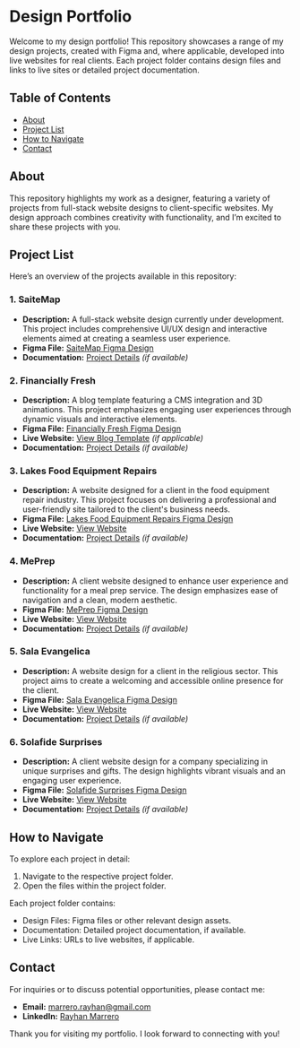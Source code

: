 # Design Portfolio

Welcome to my design portfolio! This repository showcases a range of my design projects, created with Figma and, where applicable, developed into live websites for real clients. Each project folder contains design files and links to live sites or detailed project documentation.

## Table of Contents

- [About](#about)
- [Project List](#project-list)
- [How to Navigate](#how-to-navigate)
- [Contact](#contact)

## About

This repository highlights my work as a designer, featuring a variety of projects from full-stack website designs to client-specific websites. My design approach combines creativity with functionality, and I’m excited to share these projects with you.

## Project List

Here’s an overview of the projects available in this repository:

### 1. SaiteMap

- **Description:** A full-stack website design currently under development. This project includes comprehensive UI/UX design and interactive elements aimed at creating a seamless user experience.
- **Figma File:** [SaiteMap Figma Design](path/to/figma/file)
- **Documentation:** [Project Details](path/to/documentation) *(if available)*

### 2. Financially Fresh

- **Description:** A blog template featuring a CMS integration and 3D animations. This project emphasizes engaging user experiences through dynamic visuals and interactive elements.
- **Figma File:** [Financially Fresh Figma Design](path/to/figma/file)
- **Live Website:** [View Blog Template](path/to/live/website) *(if applicable)*
- **Documentation:** [Project Details](path/to/documentation) *(if available)*

### 3. Lakes Food Equipment Repairs

- **Description:** A website designed for a client in the food equipment repair industry. This project focuses on delivering a professional and user-friendly site tailored to the client's business needs.
- **Figma File:** [Lakes Food Equipment Repairs Figma Design](path/to/figma/file)
- **Live Website:** [View Website](path/to/live/website)
- **Documentation:** [Project Details](path/to/documentation) *(if available)*

### 4. MePrep

- **Description:** A client website designed to enhance user experience and functionality for a meal prep service. The design emphasizes ease of navigation and a clean, modern aesthetic.
- **Figma File:** [MePrep Figma Design](path/to/figma/file)
- **Live Website:** [View Website](path/to/live/website)
- **Documentation:** [Project Details](path/to/documentation) *(if available)*

### 5. Sala Evangelica

- **Description:** A website design for a client in the religious sector. This project aims to create a welcoming and accessible online presence for the client.
- **Figma File:** [Sala Evangelica Figma Design](path/to/figma/file)
- **Live Website:** [View Website](path/to/live/website)
- **Documentation:** [Project Details](path/to/documentation) *(if available)*

### 6. Solafide Surprises

- **Description:** A client website design for a company specializing in unique surprises and gifts. The design highlights vibrant visuals and an engaging user experience.
- **Figma File:** [Solafide Surprises Figma Design](path/to/figma/file)
- **Live Website:** [View Website](path/to/live/website)
- **Documentation:** [Project Details](path/to/documentation) *(if available)*

## How to Navigate

To explore each project in detail:

1. Navigate to the respective project folder.
2. Open the files within the project folder.

Each project folder contains:
- Design Files: Figma files or other relevant design assets.
- Documentation: Detailed project documentation, if available.
- Live Links: URLs to live websites, if applicable.

## Contact

For inquiries or to discuss potential opportunities, please contact me:

- **Email:** [marrero.rayhan@gmail.com](mailto:marrero.rayhan@gmail.com)
- **LinkedIn:** [Rayhan Marrero](https://www.linkedin.com/in/rayhan-m-808123211/)

Thank you for visiting my portfolio. I look forward to connecting with you!
